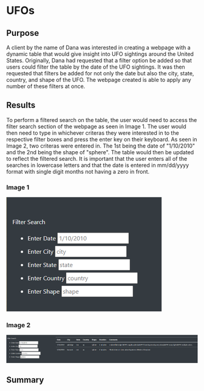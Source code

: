 # UFOs
## Purpose
A client by the name of Dana was interested in creating a webpage with a dynamic table that would give insight into UFO sightings around the United States. Originally, Dana had requested that a filter option be added so that users could filter the table by the date of the UFO sightings. It was then requested that filters be added for not only the date but also the city, state, country, and shape of the UFO. The webpage created is able to apply any number of these filters at once. 
## Results
To perform a filtered search on the table, the user would need to access the filter search section of the webpage as seen in Image 1. The user would then need to type in whichever criteras they were interested in to the respective filter boxes and press the enter key on their keyboard. As seen in Image 2, two criteras were entered in. The 1st being the date of "1/10/2010" and the 2nd being the shape of "sphere". The table would then be updated to reflect the filtered search. It is important that the user enters all of the searches in lowercase letters and that the date is entered in mm/dd/yyyy format with single digit months not having a zero in front. 
### Image 1 
![FilterExample.PNG](https://github.com/tommy-chin/UFOs/blob/main/static/images/FilterExample.PNG)
### Image 2
![FilteredSearch.PNG](https://github.com/tommy-chin/UFOs/blob/main/static/images/FilteredSearch.PNG)
## Summary
